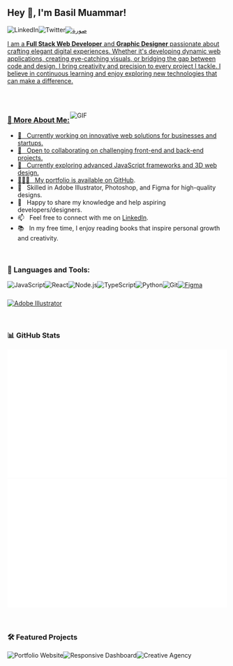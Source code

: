 ## Hey 👋, I'm Basil Muammar!

<a href='https://www.linkedin.com/in/basel-muammar/'><img align='left' alt="LinkedIn" src="https://raw.githubusercontent.com/rahul-jha98/rahul-jha98/561d474902b59c7429ec22bb73e225696c27b202/assets/linkedin.svg" height='18px'/></a>
<a href='https://twitter.com/baselmuammar'><img align='left' alt="Twitter" src="https://raw.githubusercontent.com/rahul-jha98/rahul-jha98/561d474902b59c7429ec22bb73e225696c27b202/assets/twitter.svg" height='18px'/></a>
<a href='https://www.behance.net/gallery/220827903/_'> <img src="c:\Users\K I N G\Desktop\behance_3991800.png" alt="صورة" width='18px' height='18px' align="center">
<br>

I am a **Full Stack Web Developer** and **Graphic Designer** passionate about crafting elegant digital experiences. Whether it's developing dynamic web applications, creating eye-catching visuals, or bridging the gap between code and design, I bring creativity and precision to every project I tackle. I believe in continuous learning and enjoy exploring new technologies that can make a difference.

<br/><br/>

<img align="right" alt="GIF" src="https://raw.githubusercontent.com/rahul-jha98/rahul-jha98/main/techstack.gif" width="360px"/>

### 🧐 More About Me:

- 🔭 &nbsp; Currently working on innovative web solutions for businesses and startups.
- 🤝 &nbsp; Open to collaborating on challenging front-end and back-end projects.
- 🌱 &nbsp; Currently exploring advanced JavaScript frameworks and 3D web design.
- 👨🏻‍💻 &nbsp; My portfolio is available on [GitHub](https://github.com/baselmuammar).
- 🎨 &nbsp; Skilled in Adobe Illustrator, Photoshop, and Figma for high-quality designs.
- 💬 &nbsp; Happy to share my knowledge and help aspiring developers/designers.
- 📫 &nbsp; Feel free to connect with me on [LinkedIn](https://www.linkedin.com/in/basel-muammar/).
- 📚 &nbsp; In my free time, I enjoy reading books that inspire personal growth and creativity.

<br/>

### 🔨 Languages and Tools:
<a href="https://developer.mozilla.org/en-US/docs/Web/JavaScript" target="_blank"> <img align="left" alt="JavaScript" height="42px" src="https://raw.githubusercontent.com/rahul-jha98/github_readme_icons/main/language_and_tools/square/javascript/javascript.svg"> </a>
<a href="https://reactjs.org/" target="_blank"> <img align="left" alt="React" height="42px" src="https://raw.githubusercontent.com/rahul-jha98/github_readme_icons/main/language_and_tools/square/react/react.svg"> </a>
<a href="https://nodejs.org" target="_blank"><img align="left" alt="Node.js" height="42px" src="https://raw.githubusercontent.com/rahul-jha98/github_readme_icons/main/language_and_tools/square/node/node.svg"></a>
<a href="https://www.typescriptlang.org/" target="_blank"><img align="left" alt="TypeScript" height="42px" src="https://raw.githubusercontent.com/rahul-jha98/github_readme_icons/main/language_and_tools/square/typescript/typescript.svg"></a>
<a href="https://www.python.org" target="_blank"><img align="left" alt="Python" height="42px" src="https://raw.githubusercontent.com/rahul-jha98/github_readme_icons/main/language_and_tools/square/python/python.svg"></a>
<a href="https://git-scm.com/" target="_blank"><img src="https://raw.githubusercontent.com/rahul-jha98/github_readme_icons/main/language_and_tools/square/git-scm/git-scm.svg" align="left" alt="Git" height="42px"/></a>
<a href="https://www.figma.com/" target="_blank"> <img src="https://raw.githubusercontent.com/rahul-jha98/github_readme_icons/main/language_and_tools/square/figma/figma.svg" alt="Figma" height="42px"/> </a>
<a href="https://www.adobe.com/products/illustrator.html" target="_blank"> <img src="https://raw.githubusercontent.com/rahul-jha98/github_readme_icons/main/language_and_tools/square/adobe-illustrator/adobe-illustrator.svg" alt="Adobe Illustrator" height="42px"/> </a>

<br/>

### 📊 GitHub Stats

<a href='https://github.com/baselmuammar/github-stats-transparent'>
  
![Stats Overview](https://raw.githubusercontent.com/rahul-jha98/github-stats-transparent/output/generated/overview.svg)
![Most Used Languages](https://raw.githubusercontent.com/rahul-jha98/github-stats-transparent/output/generated/languages.svg)

</a>

<br/>

### 🛠️ Featured Projects
<a href="https://github.com/baselmuammar/portfolio-website" target="_blank"> <img alt="Portfolio Website" src="./projects/portfolio-website.svg" height="68" align="left"> </a>
<a href="https://github.com/baselmuammar/responsive-dashboard" target="_blank"> <img alt="Responsive Dashboard" src="./projects/responsive-dashboard.svg" height="68" align="left"> </a>
<a href="https://github.com/baselmuammar/creative-agency" target="_blank"> <img alt="Creative Agency" src="./projects/creative-agency.svg" height="68" align="left"> </a>

